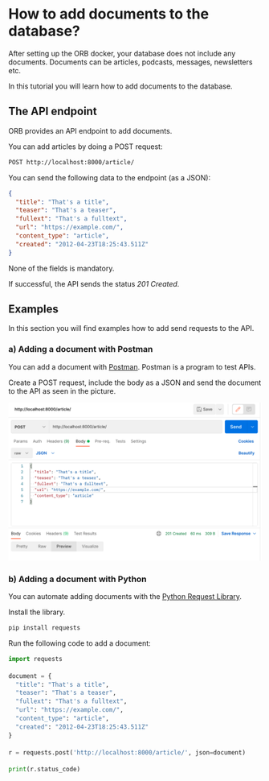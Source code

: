 # How to add documents to the database?

After setting up the ORB docker, your database does not include any documents. Documents can be articles, podcasts, messages, newsletters etc.

In this tutorial you will learn how to add documents to the database.

## The API endpoint

ORB provides an API endpoint to add documents.

You can add articles by doing a POST request:

```bash
POST http://localhost:8000/article/
```

You can send the following data to the endpoint (as a JSON):
```json
{
  "title": "That's a title",
  "teaser": "That's a teaser",
  "fullext": "That's a fulltext",
  "url": "https://example.com/",
  "content_type": "article",
  "created": "2012-04-23T18:25:43.511Z"
}
```
None of the fields is mandatory.

If successful, the API sends the status *201 Created*.

## Examples

In this section you will find examples how to add send requests to the API.

### a) Adding a document with Postman

You can add a document with [Postman](https://www.postman.com/). Postman is a program to test APIs.

Create a POST request, include the body as a JSON and send the document to the API as seen in the picture.

![Screenshot of a POST request in Postman](../1-adding-documents-to-the-database/add-document-w-postman.png "Add document with Postman")

### b) Adding a document with Python

You can automate adding documents with the [Python Request Library](https://requests.readthedocs.io/en/latest/).

Install the library.

```bash
pip install requests
```

Run the following code to add a document:
```python
import requests

document = {
  "title": "That's a title",
  "teaser": "That's a teaser",
  "fullext": "That's a fulltext",
  "url": "https://example.com/",
  "content_type": "article",
  "created": "2012-04-23T18:25:43.511Z"
}

r = requests.post('http://localhost:8000/article/', json=document)

print(r.status_code)
```